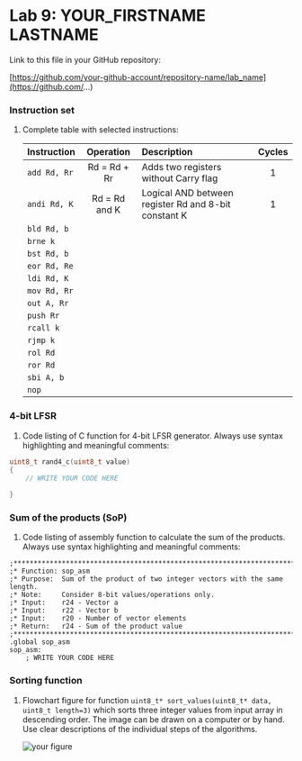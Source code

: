 # Lab 9: YOUR_FIRSTNAME LASTNAME

Link to this file in your GitHub repository:

[https://github.com/your-github-account/repository-name/lab_name](https://github.com/...)

### Instruction set

1. Complete table with selected instructions:

   | **Instruction** | **Operation** | **Description** | **Cycles** |
   | :-- | :-: | :-- | :-: |
   | `add Rd, Rr` | Rd = Rd + Rr | Adds two registers without Carry flag | 1 |
   | `andi Rd, K` | Rd = Rd and K | Logical AND between register Rd and 8-bit constant K | 1 |
   | `bld Rd, b` |  |  |  |
   | `brne k` |  |  |  |
   | `bst Rd, b` |  |  |  |
   | `eor Rd, Re` |  |  |  |
   | `ldi Rd, K` |  |  |  |
   | `mov Rd, Rr` |  |  |  |
   | `out A, Rr` |  |  |  |
   | `push Rr` |  |  |  |
   | `rcall k` |  |  |  |
   | `rjmp k` |  |  |  |
   | `rol Rd` |  |  |  |
   | `ror Rd` |  |  |  |
   | `sbi A, b` |  |  |  |
   | `nop` |  |  |  |

### 4-bit LFSR

1. Code listing of C function for 4-bit LFSR generator. Always use syntax highlighting and meaningful comments:

```c
uint8_t rand4_c(uint8_t value)
{
    // WRITE YOUR CODE HERE

}
```

### Sum of the products (SoP)

1. Code listing of assembly function to calculate the sum of the products. Always use syntax highlighting and meaningful comments:

```gas
;**********************************************************************
;* Function: sop_asm
;* Purpose:  Sum of the product of two integer vectors with the same length.
;* Note:     Consider 8-bit values/operations only.
;* Input:    r24 - Vector a
;* Input:    r22 - Vector b
;* Input:    r20 - Number of vector elements
;* Return:   r24 - Sum of the product value
;**********************************************************************/
.global sop_asm
sop_asm:
    ; WRITE YOUR CODE HERE

```

### Sorting function

1. Flowchart figure for function `uint8_t* sort_values(uint8_t* data, uint8_t length=3)` which sorts three integer values from input array in descending order. The image can be drawn on a computer or by hand. Use clear descriptions of the individual steps of the algorithms.

   ![your figure]()
